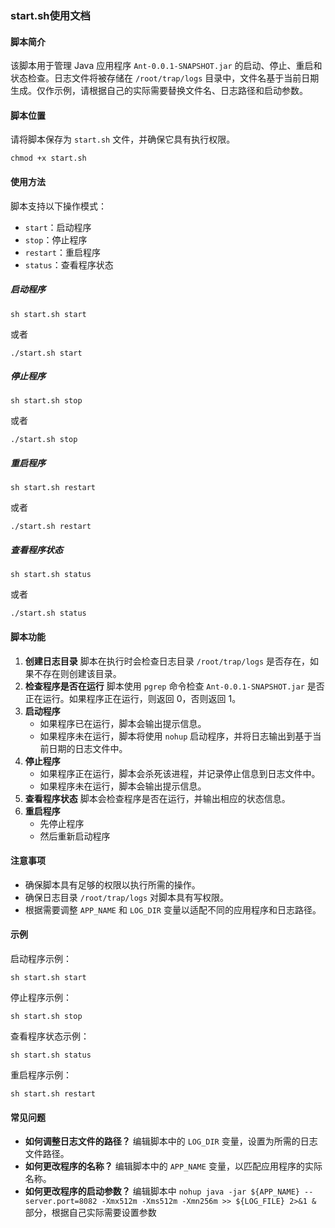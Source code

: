 ### start.sh使用文档

#### 脚本简介

该脚本用于管理 Java 应用程序 `Ant-0.0.1-SNAPSHOT.jar` 的启动、停止、重启和状态检查。日志文件将被存储在 `/root/trap/logs` 目录中，文件名基于当前日期生成。仅作示例，请根据自己的实际需要替换文件名、日志路径和启动参数。

#### 脚本位置

请将脚本保存为 `start.sh` 文件，并确保它具有执行权限。

```
chmod +x start.sh
```

#### 使用方法

脚本支持以下操作模式：

- `start`：启动程序
- `stop`：停止程序
- `restart`：重启程序
- `status`：查看程序状态

##### 启动程序

```
sh start.sh start
```

或者

```
./start.sh start
```

##### 停止程序

```
sh start.sh stop
```

或者

```
./start.sh stop
```

##### 重启程序

```
sh start.sh restart
```

或者

```
./start.sh restart
```

##### 查看程序状态

```
sh start.sh status
```

或者

```
./start.sh status
```

#### 脚本功能

1. **创建日志目录**
   脚本在执行时会检查日志目录 `/root/trap/logs` 是否存在，如果不存在则创建该目录。
2. **检查程序是否在运行**
   脚本使用 `pgrep` 命令检查 `Ant-0.0.1-SNAPSHOT.jar` 是否正在运行。如果程序正在运行，则返回 0，否则返回 1。
3. **启动程序**
   - 如果程序已在运行，脚本会输出提示信息。
   - 如果程序未在运行，脚本将使用 `nohup` 启动程序，并将日志输出到基于当前日期的日志文件中。
4. **停止程序**
   - 如果程序正在运行，脚本会杀死该进程，并记录停止信息到日志文件中。
   - 如果程序未在运行，脚本会输出提示信息。
5. **查看程序状态**
   脚本会检查程序是否在运行，并输出相应的状态信息。
6. **重启程序**
   - 先停止程序
   - 然后重新启动程序

#### 注意事项

- 确保脚本具有足够的权限以执行所需的操作。
- 确保日志目录 `/root/trap/logs` 对脚本具有写权限。
- 根据需要调整 `APP_NAME` 和 `LOG_DIR` 变量以适配不同的应用程序和日志路径。

#### 示例

启动程序示例：

```
sh start.sh start
```

停止程序示例：

```
sh start.sh stop
```

查看程序状态示例：

```
sh start.sh status
```

重启程序示例：

```
sh start.sh restart
```

#### 常见问题

- **如何调整日志文件的路径？**
  编辑脚本中的 `LOG_DIR` 变量，设置为所需的日志文件路径。
- **如何更改程序的名称？**
  编辑脚本中的 `APP_NAME` 变量，以匹配应用程序的实际名称。
- **如何更改程序的启动参数？**
  编辑脚本中 `nohup java -jar ${APP_NAME} --server.port=8082 -Xmx512m -Xms512m -Xmn256m >> ${LOG_FILE} 2>&1 &`   部分，根据自己实际需要设置参数

